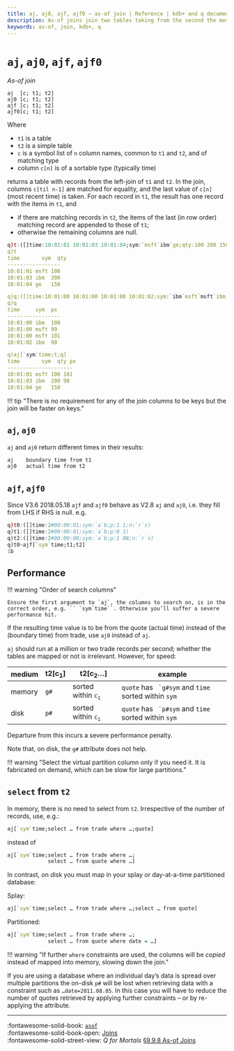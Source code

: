 ```yaml
---
title: aj, aj0, ajf, ajf0 – as-of join | Reference | kdb+ and q documentation
description: As-of joins join two tables taking from the second the most recent records prior to the times in the first
keywords: as-of, join, kdb+, q
---
```

# `aj`, `aj0`, `ajf`, `ajf0`




_As-of join_

```syntax
aj  [c; t1; t2]
aj0 [c; t1; t2]
ajf [c; t1; t2]
ajf0[c; t1; t2]
```

Where 

-   `t1` is a table
-   `t2` is a simple table 
-   `c` is a symbol list of `n` column names, common to `t1` and `t2`, and of matching type
-   column `c[n]` is of a sortable type (typically time)

returns a table with records from the left-join of `t1` and `t2`.
In the join, columns `c[til n-1]` are matched for equality, and the last value of `c[n]` (most recent time) is taken.
For each record in `t1`, the result has one record with the items in `t1`, and

-   if there are matching records in `t2`, the items of the last (in row order) matching record are appended to those of `t1`;
-   otherwise the remaining columns are null.

```q
q)t:([]time:10:01:01 10:01:03 10:01:04;sym:`msft`ibm`ge;qty:100 200 150)
q)t
time       sym  qty
-----------------
10:01:01 msft 100
10:01:03 ibm  200
10:01:04 ge   150

q)q:([]time:10:01:00 10:01:00 10:01:00 10:01:02;sym:`ibm`msft`msft`ibm;px:100 99 101 98)
q)q
time     sym  px 
-----------------
10:01:00 ibm  100
10:01:00 msft 99 
10:01:00 msft 101
10:01:02 ibm  98 

q)aj[`sym`time;t;q]
time       sym  qty px
---------------------
10:01:01 msft 100 101
10:01:03 ibm  200 98
10:01:04 ge   150
```

!!! tip "There is no requirement for any of the join columns to be keys but the join will be faster on keys."


## `aj`, `aj0`

`aj` and `aj0` return different times in their results:

```txt
aj    boundary time from t1
aj0   actual time from t2
```


## `ajf`, `ajf0`

Since V3.6 2018.05.18 `ajf` and `ajf0` behave as V2.8 `aj` and `aj0`, i.e. they fill from LHS if RHS is null. e.g.

```q
q)t0:([]time:2#00:00:01;sym:`a`b;p:1 1;n:`r`s)
q)t1:([]time:2#00:00:01;sym:`a`b;p:0 1)
q)t2:([]time:2#00:00:00;sym:`a`b;p:1 0N;n:`r`s)
q)t0~ajf[`sym`time;t1;t2]
1b
```


## Performance

!!! warning "Order of search columns"

    Ensure the first argument to `aj`, the columns to search on, is in the correct order, e.g. `` `sym`time``. Otherwise you’ll suffer a severe performance hit.

If the resulting time value is to be from the quote (actual time) instead of the (boundary time) from trade, use `aj0` instead of `aj`.

`aj` should run at a million or two trade records per second; whether the tables are mapped or not is irrelevant. However, for speed:

medium | t2\[c<sub>1</sub>\] | t2\[c<sub>2</sub>…\] | example
-------|---------------------|----------------------|-----------------------
memory | `g#`          | sorted within <code>c<sub>1</sub></code> | `quote` has `` `g#sym`` and `time` sorted within `sym`
disk   | `p#`          | sorted within <code>c<sub>1</sub></code> | `quote` has `` `p#sym`` and `time` sorted within `sym`

Departure from this incurs a severe performance penalty. 

Note that, on disk, the `g#` attribute does not help.

!!! warning "Select the virtual partition column only if you need it. It is fabricated on demand, which can be slow for large partitions."


## `select` from `t2`

In memory, there is no need to select from `t2`. Irrespective of the number of records, use, e.g.:

```q
aj[`sym`time;select … from trade where …;quote]
```

instead of

```q
aj[`sym`time;select … from trade where …;
             select … from quote where …]
```

In contrast, on disk you must map in your splay or day-at-a-time partitioned database:

Splay:

```q
aj[`sym`time;select … from trade where …;select … from quote]
```

Partitioned:

```q
aj[`sym`time;select … from trade where …;
             select … from quote where date = …]
```

!!! warning "If further `where` constraints are used, the columns will be _copied_ instead of mapped into memory, slowing down the join."

If you are using a database where an individual day’s data is spread over multiple partitions the on-disk `p#` will be lost when retrieving data with a constraint such as `…date=2011.08.05`. 
In this case you will have to reduce the number of quotes retrieved by applying further constraints – or by re-applying the attribute.


----
:fontawesome-solid-book:
[`asof`](asof.md) 
<br>
:fontawesome-solid-book-open:
[Joins](../basics/joins.md)
<br>
:fontawesome-solid-street-view:
_Q for Mortals_
[§9.9.8 As-of Joins](/q4m3/9_Queries_q-sql/#998-as-of-joins)
